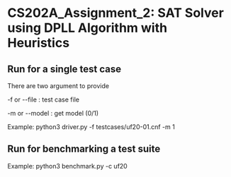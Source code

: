 # CS202A_Assignment_2: SAT Solver using DPLL Algorithm with Heuristics


## Run for a single test case

There are two argument to provide

-f or --file : test case file

-m or --model : get model (0/1)

Example: python3 driver.py -f testcases/uf20-01.cnf -m 1

## Run for benchmarking a test suite

Example: python3 benchmark.py -c uf20
